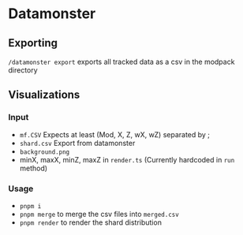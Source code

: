 # Datamonster

## Exporting

`/datamonster export` exports all tracked data as a csv in the modpack directory

## Visualizations

### Input

- `mf.CSV` Expects at least (Mod, X, Z, wX, wZ) separated by ;
- `shard.csv` Export from datamonster
- `background.png`
- minX, maxX, minZ, maxZ in `render.ts` (Currently hardcoded in `run` method)

### Usage
- `pnpm i`
- `pnpm merge` to merge the csv files into `merged.csv`
- `pnpm render` to render the shard distribution